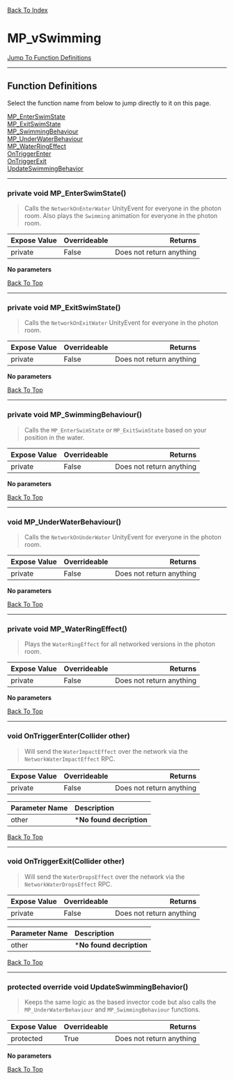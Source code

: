[Back To Index](../../index.md)

# MP_vSwimming

[Jump To Function Definitions](#functions-definitions)<br/>

--------------------------------------------------------
## Function Definitions<a name="functions-definitions"></a>

Select the function name from below to jump directly to it on this page.

[MP_EnterSwimState](#MP_EnterSwimState)<br>
[MP_ExitSwimState](#MP_ExitSwimState)<br>
[MP_SwimmingBehaviour](#MP_SwimmingBehaviour)<br>
[MP_UnderWaterBehaviour](#MP_UnderWaterBehaviour)<br>
[MP_WaterRingEffect](#MP_WaterRingEffect)<br>
[OnTriggerEnter](#OnTriggerEnter)<br>
[OnTriggerExit](#OnTriggerExit)<br>
[UpdateSwimmingBehavior](#UpdateSwimmingBehavior)<br>

------------------
### private void MP_EnterSwimState()<a name="MP_EnterSwimState"></a>

>   Calls the `NetworkOnEnterWater` UnityEvent for everyone in the photon room. Also plays the `Swimming` animation for everyone in the photon room. 

| Expose Value | Overrideable | Returns |
|:---|:---|---:|
|private|False|Does not return anything|

**No parameters**

[Back To Top](#)

------------------
### private void MP_ExitSwimState()<a name="MP_ExitSwimState"></a>

>   Calls the `NetworkOnExitWater` UnityEvent for everyone in the photon room. 

| Expose Value | Overrideable | Returns |
|:---|:---|---:|
|private|False|Does not return anything|

**No parameters**

[Back To Top](#)

------------------
### private void MP_SwimmingBehaviour()<a name="MP_SwimmingBehaviour"></a>

>   Calls the `MP_EnterSwimState` or `MP_ExitSwimState` based on your position in the water. 

| Expose Value | Overrideable | Returns |
|:---|:---|---:|
|private|False|Does not return anything|

**No parameters**

[Back To Top](#)

------------------
### void MP_UnderWaterBehaviour()<a name="MP_UnderWaterBehaviour"></a>

>   Calls the `NetworkOnUnderWater` UnityEvent for everyone in the photon room. 

| Expose Value | Overrideable | Returns |
|:---|:---|---:|
|private|False|Does not return anything|

**No parameters**

[Back To Top](#)

------------------
### private void MP_WaterRingEffect()<a name="MP_WaterRingEffect"></a>

>   Plays the `WaterRingEffect` for all networked versions in the photon room. 

| Expose Value | Overrideable | Returns |
|:---|:---|---:|
|private|False|Does not return anything|

**No parameters**

[Back To Top](#)

------------------
### void OnTriggerEnter(Collider other)<a name="OnTriggerEnter"></a>

>   Will send the `WaterImpactEffect` over the network via the `NetworkWaterImpactEffect` RPC. 

| Expose Value | Overrideable | Returns |
|:---|:---|---:|
|private|False|Does not return anything|

| Parameter Name | Description |
|:---|:---|
|other|***No found decription**|

[Back To Top](#)

------------------
### void OnTriggerExit(Collider other)<a name="OnTriggerExit"></a>

>   Will send the `WaterDropsEffect` over the network via the `NetworkWaterDropsEffect` RPC. 

| Expose Value | Overrideable | Returns |
|:---|:---|---:|
|private|False|Does not return anything|

| Parameter Name | Description |
|:---|:---|
|other|***No found decription**|

[Back To Top](#)

------------------
### protected override void UpdateSwimmingBehavior()<a name="UpdateSwimmingBehavior"></a>

>   Keeps the same logic as the based invector code but also calls the `MP_UnderWaterBehaviour` and `MP_SwimmingBehaviour` functions. 

| Expose Value | Overrideable | Returns |
|:---|:---|---:|
|protected|True|Does not return anything|

**No parameters**

[Back To Top](#)

